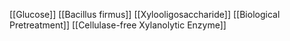 [[Glucose]]
[[Bacillus firmus]]
[[Xylooligosaccharide]]
[[Biological Pretreatment]]
[[Cellulase-free Xylanolytic Enzyme]]
